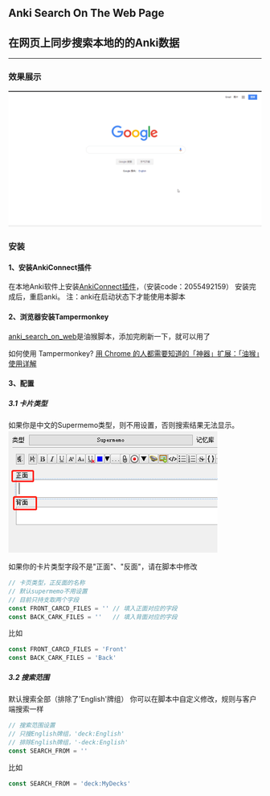 ## Anki Search On The Web Page
## 在网页上同步搜索本地的的Anki数据

---
### 效果展示
![image](display.gif)

### 安装
#### 1、安装AnkiConnect插件
在本地Anki软件上安装[AnkiConnect插件](https://ankiweb.net/shared/info/2055492159)，（安装code：2055492159）
安装完成后，重启anki。
注：anki在启动状态下才能使用本脚本

#### 2、浏览器安装Tampermonkey
[anki_search_on_web](https://github.com/yekingyan/anki_search_on_web/blob/master/anki_serarch.js)是油猴脚本，添加完刷新一下，就可以用了


如何使用 Tampermonkey?
[用 Chrome 的人都需要知道的「神器」扩展：「油猴」使用详解](https://sspai.com/post/40485)

#### 3、配置
##### 3.1 卡片类型
如果你是中文的Supermemo类型，则不用设置，否则搜索结果无法显示。
![image](card-type.png)

如果你的卡片类型字段不是"正面"、"反面"，请在脚本中修改
```js
// 卡页类型，正反面的名称
// 默认supermemo不用设置
// 目前只持支取两个字段
const FRONT_CARCD_FILES = '' // 填入正面对应的字段
const BACK_CARK_FILES = ''   // 填入背面对应的字段
```
 比如
```js
const FRONT_CARCD_FILES = 'Front'
const BACK_CARK_FILES = 'Back' 
```

##### 3.2 搜索范围
默认搜索全部（排除了'English'牌组）
你可以在脚本中自定义修改，规则与客户端搜索一样

```js
// 搜索范围设置
// 只搜English牌组，'deck:English'
// 排除English牌组，'-deck:English'
const SEARCH_FROM = ''
```

比如
```js
const SEARCH_FROM = 'deck:MyDecks'
```